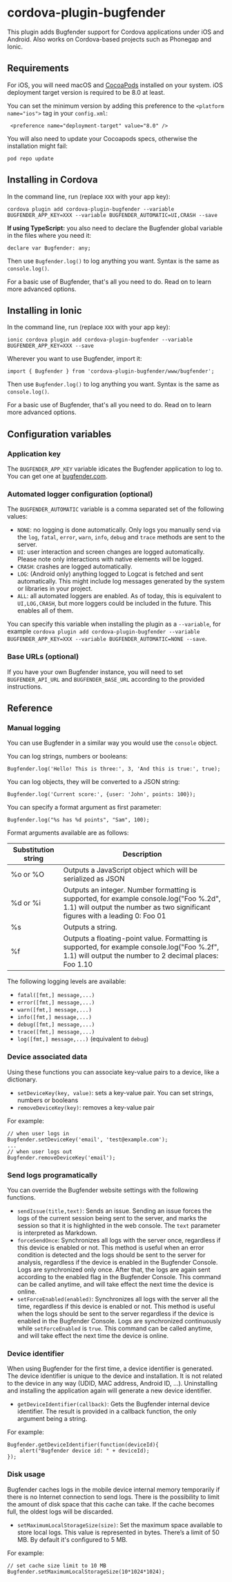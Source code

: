 # cordova-plugin-bugfender
This plugin adds Bugfender support for Cordova applications under iOS and Android. Also works on Cordova-based projects such as Phonegap and Ionic.

## Requirements
For iOS, you will need macOS and [CocoaPods](http://cocoapods.org/) installed on your system. iOS deployment target version is required to be 8.0 at least.

You can set the minimum version by adding this preference to the `<platform name="ios">` tag in your `config.xml`:

```
 <preference name="deployment-target" value="8.0" />
```

You will also need to update your Cocoapods specs, otherwise the installation might fail:

```
pod repo update
```

## Installing in Cordova
In the command line, run (replace `XXX` with your app key):

```
cordova plugin add cordova-plugin-bugfender --variable BUGFENDER_APP_KEY=XXX --variable BUGFENDER_AUTOMATIC=UI,CRASH --save
```

**If using TypeScript:** you also need to declare the Bugfender global variable in the files where you need it:

```
declare var Bugfender: any;
```

Then use `Bugfender.log()` to log anything you want. Syntax is the same as `console.log()`.

For a basic use of Bugfender, that's all you need to do. Read on to learn more advanced options.

## Installing in Ionic
In the command line, run (replace `XXX` with your app key):

```
ionic cordova plugin add cordova-plugin-bugfender --variable BUGFENDER_APP_KEY=XXX --save
```

Wherever you want to use Bugfender, import it:

```
import { Bugfender } from 'cordova-plugin-bugfender/www/bugfender';
```

Then use `Bugfender.log()` to log anything you want. Syntax is the same as `console.log()`.

For a basic use of Bugfender, that's all you need to do. Read on to learn more advanced options.

## Configuration variables

### Application key
The `BUGFENDER_APP_KEY` variable idicates the Bugfender application to log to. You can get one at [bugfender.com](https://bugfender.com).

### Automated logger configuration (optional)
The `BUGFENDER_AUTOMATIC` variable is a comma separated set of the following values:

* `NONE`: no logging is done automatically. Only logs you manually send via the `log`, `fatal`, `error`, `warn`, `info`, `debug` and `trace` methods are sent to the server.
* `UI`: user interaction and screen changes are logged automatically. Please note only interactions with native elements will be logged.
* `CRASH`: crashes are logged automatically.
* `LOG`: (Android only) anything logged to Logcat is fetched and sent automatically. This might include log messages generated by the system or libraries in your project.
* `ALL`: all automated loggers are enabled. As of today, this is equivalent to `UI,LOG,CRASH`, but more loggers could be included in the future. This enables all of them.

You can specify this variable when installing the plugin as a `--variable`, for example `cordova plugin add cordova-plugin-bugfender --variable BUGFENDER_APP_KEY=XXX --variable BUGFENDER_AUTOMATIC=NONE --save`.

### Base URLs (optional)
If you have your own Bugfender instance, you will need to set `BUGFENDER_API_URL` and `BUGFENDER_BASE_URL` according to the provided instructions.

## Reference

### Manual logging
You can use Bugfender in a similar way you would use the `console` object.

You can log strings, numbers or booleans:

```
Bugfender.log('Hello! This is three:', 3, 'And this is true:', true);
```

You can log objects, they will be converted to a JSON string:

```
Bugfender.log('Current score:', {user: 'John', points: 100});
```

You can specify a format argument as first parameter:

```
Bugfender.log("%s has %d points", "Sam", 100);
```

Format arguments available are as follows:

| Substitution string | Description |
| ---- | ---- |
| %o or %O | Outputs a JavaScript object which will be serialized as JSON |
| %d or %i | Outputs an integer. Number formatting is supported, for example  console.log("Foo %.2d", 1.1) will output the number as two significant figures with a leading 0: Foo 01 |
| %s | Outputs a string. |
| %f | Outputs a floating-point value. Formatting is supported, for example  console.log("Foo %.2f", 1.1) will output the number to 2 decimal places: Foo 1.10 |

The following logging levels are available:

* `fatal([fmt,] message,...)`
* `error([fmt,] message,...)`
* `warn([fmt,] message,...)`
* `info([fmt,] message,...)`
* `debug([fmt,] message,...)`
* `trace([fmt,] message,...)`
* `log([fmt,] message,...)` (equivalent to `debug`)

### Device associated data
Using these functions you can associate key-value pairs to a device, like a dictionary.

* `setDeviceKey(key, value)`: sets a key-value pair. You can set strings, numbers or booleans
* `removeDeviceKey(key)`: removes a key-value pair

For example:

```
// when user logs in
Bugfender.setDeviceKey('email', 'test@example.com');
...
// when user logs out
Bugfender.removeDeviceKey('email');
```

### Send logs programatically
You can override the Bugfender website settings with the following functions.

* `sendIssue(title,text)`: Sends an issue. Sending an issue forces the logs of the current session being sent to the server, and marks the session so that it is highlighted in the web console. The `text` parameter is interpreted as Markdown.
* `forceSendOnce`: Synchronizes all logs with the server once, regardless if this device is enabled or not. This method is useful when an error condition is detected and the logs should be sent to the server for analysis, regardless if the device is enabled in the Bugfender Console. Logs are synchronized only once. After that, the logs are again sent according to the enabled flag in the Bugfender Console. This command can be called anytime, and will take effect the next time the device is online.
* `setForceEnabled(enabled)`: Synchronizes all logs with the server all the time, regardless if this device is enabled or not. This method is useful when the logs should be sent to the server regardless if the device is enabled in the Bugfender Console. Logs are synchronized continuously while `setForceEnabled` is `true`. This command can be called anytime, and will take effect the next time the device is online.

### Device identifier
When using Bugfender for the first time, a device identifier is generated. The device identifier is unique to the device and installation. It is not related to the device in any way (UDID, MAC address, Android ID, ...). Uninstalling and installing the application again will generate a new device identifier.

* `getDeviceIdentifier(callback)`: Gets the Bugfender internal device identifier. The result is provided in a callback function, the only argument being a string.

For example:

```
Bugfender.getDeviceIdentifier(function(deviceId){
	alert("Bugfender device id: " + deviceId);
});
```

### Disk usage
Bugfender caches logs in the mobile device internal memory temporarily if there is no Internet connection to send logs. There is the possibility to limit the amount of disk space that this cache can take. If the cache becomes full, the oldest logs will be discarded.

* `setMaximumLocalStorageSize(size)`: Set the maximum space available to store local logs. This value is represented in bytes. There’s a limit of 50 MB. By default it's configured to 5 MB.

For example:

```
// set cache size limit to 10 MB
Bugfender.setMaximumLocalStorageSize(10*1024*1024);
```
